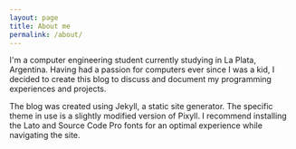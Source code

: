 ```yaml
---
layout: page
title: About me
permalink: /about/
---
```


I'm a computer engineering student currently studying in La Plata, Argentina. Having had a passion for computers ever since I was a kid, I decided to create this blog to discuss and document my programming experiences and projects.

The blog was created using Jekyll, a static site generator. The specific theme in use is a slightly modified version of Pixyll. I recommend installing the Lato and Source Code Pro fonts for an optimal experience while navigating the site.